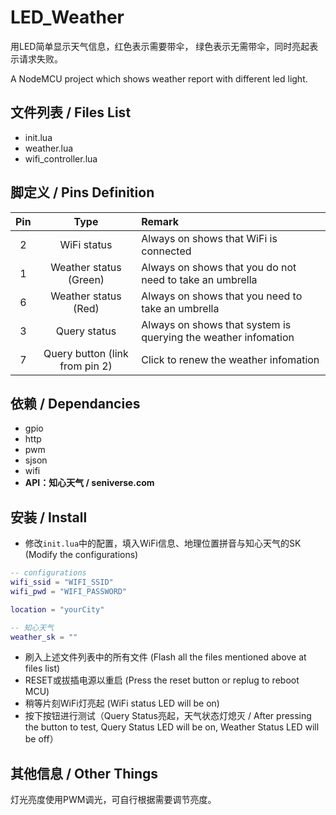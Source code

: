 # LED_Weather

用LED简单显示天气信息，红色表示需要带伞， 绿色表示无需带伞，同时亮起表示请求失败。

A NodeMCU project which shows weather report with different led light.

## 文件列表 / Files List

- init.lua
- weather.lua
- wifi_controller.lua

## 脚定义 / Pins Definition

|Pin|Type|Remark|
|:-:|:-:|:-|
|2|WiFi status|Always on shows that WiFi is connected|
|1|Weather status (Green)|Always on shows that you do not need to take an umbrella|
|6|Weather status (Red)|Always on shows that you need to take an umbrella|
|3|Query status|Always on shows that system is querying the weather infomation|
|7|Query button (link from pin 2)|Click to renew the weather infomation|

## 依赖 / Dependancies

- gpio
- http
- pwm
- sjson
- wifi
- **API：知心天气 / seniverse.com**

## 安装 / Install

- 修改`init.lua`中的配置，填入WiFi信息、地理位置拼音与知心天气的SK (Modify the configurations)

```lua
-- configurations
wifi_ssid = "WIFI_SSID"
wifi_pwd = "WIFI_PASSWORD"

location = "yourCity"

-- 知心天气
weather_sk = ""
```

- 刷入上述文件列表中的所有文件 (Flash all the files mentioned above at files list)
- RESET或拔插电源以重启 (Press the reset button or replug to reboot MCU)
- 稍等片刻WiFi灯亮起 (WiFi status LED will be on)
- 按下按钮进行测试（Query Status亮起，天气状态灯熄灭 / After pressing the button to test, Query Status LED will be on, Weather Status LED will be off）

## 其他信息 / Other Things

灯光亮度使用PWM调光，可自行根据需要调节亮度。
